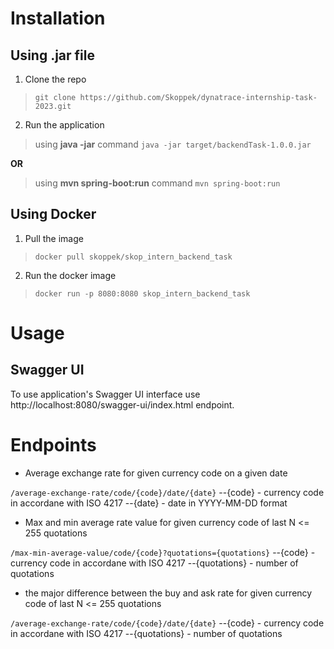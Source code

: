# Installation
## Using .jar file

1. Clone the repo

> ```git clone https://github.com/Skoppek/dynatrace-internship-task-2023.git```

2. Run the application 

> using **java -jar** command
>  ```java -jar target/backendTask-1.0.0.jar```

  **OR**  
  
>  using **mvn spring-boot:run** command
>  ```mvn spring-boot:run```

## Using Docker
1. Pull the image

> ```docker pull skoppek/skop_intern_backend_task```

2. Run the docker image

> ```docker run -p 8080:8080 skop_intern_backend_task```

# Usage
## Swagger UI
To use application's Swagger UI interface use http://localhost:8080/swagger-ui/index.html endpoint.

# Endpoints
- Average exchange rate for given currency code on a given date

```/average-exchange-rate/code/{code}/date/{date}```
--{code} - currency code in accordane with ISO 4217
--{date} - date in YYYY-MM-DD format

- Max and min average rate value for given currency code of last N <= 255 quotations

```/max-min-average-value/code/{code}?quotations={quotations}```
--{code} - currency code in accordane with ISO 4217
--{quotations} - number of quotations

- the major difference between the buy and ask rate for given currency code of last N <= 255 quotations

```/average-exchange-rate/code/{code}/date/{date}```
--{code} - currency code in accordane with ISO 4217
--{quotations} - number of quotations

